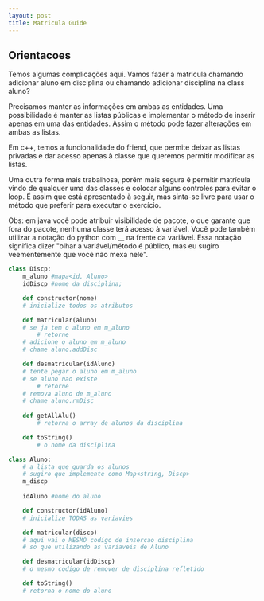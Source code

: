 ```yaml
---
layout: post
title: Matricula Guide
---
```


## Orientacoes

Temos algumas complicações aqui. Vamos fazer a matricula chamando
adicionar aluno em disciplina ou chamando adicionar disciplina na
class aluno?

Precisamos manter as informações em ambas as entidades. Uma possibilidade
é manter as listas públicas e implementar o método de inserir apenas
em uma das entidades. Assim o método pode fazer alterações em ambas
as listas.

Em c++, temos a funcionalidade do friend, que permite deixar as listas
privadas e dar acesso apenas à classe que queremos permitir modificar as
listas.

Uma outra forma mais trabalhosa, porém mais segura é permitir matrícula
vindo de qualquer uma das classes e colocar alguns controles para evitar
o loop. É assim que está apresentado à seguir, mas sinta-se livre para
usar o método que preferir para executar o exercício.

Obs: em java você pode atribuir visibilidade de pacote, o que garante que
fora do pacote, nenhuma classe terá acesso à variável. Você pode também
utilizar a notação do python com __ na frente da variável. Essa notação
significa dizer "olhar a variável/método é público, mas eu sugiro veementemente
que você não mexa nele".

``` python
class Discp:
    m_aluno #mapa<id, Aluno>
    idDiscp #nome da disciplina;

    def constructor(nome)
    # inicialize todos os atributos

    def matricular(aluno)
    # se ja tem o aluno em m_aluno
        # retorne
    # adicione o aluno em m_aluno
    # chame aluno.addDisc

    def desmatricular(idAluno)
    # tente pegar o aluno em m_aluno
    # se aluno nao existe
        # retorne
    # remova aluno de m_aluno
    # chame aluno.rmDisc
    
    def getAllAlu()
        # retorna o array de alunos da disciplina

    def toString()
        # o nome da disciplina

class Aluno:
    # a lista que guarda os alunos
    # sugiro que implemente como Map<string, Discp>
    m_discp 
    
    idAluno #nome do aluno

    def constructor(idAluno)
    # inicialize TODAS as variavies

    def matricular(discp)
    # aqui vai o MESMO codigo de insercao disciplina
    # so que utilizando as variaveis de Aluno

    def desmatricular(idDiscp)
    # o mesmo codigo de remover de disciplina refletido

    def toString()
    # retorna o nome do aluno
```

